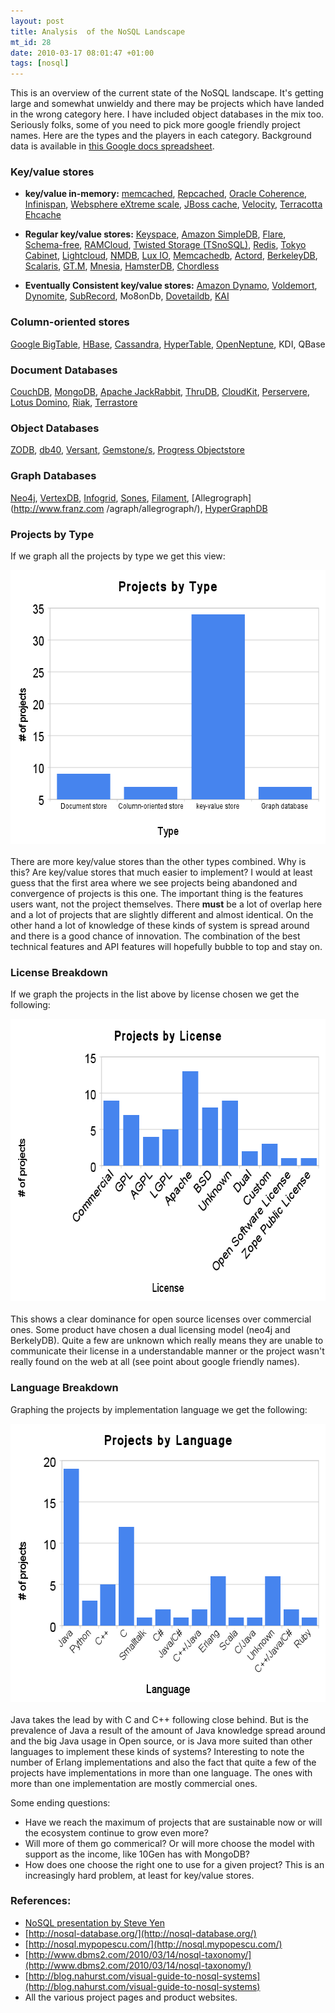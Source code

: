 ```yaml
--- 
layout: post
title: Analysis  of the NoSQL Landscape
mt_id: 28
date: 2010-03-17 08:01:47 +01:00
tags: [nosql]
---
```


This is an overview of the current state of the NoSQL landscape. It's getting large and somewhat unwieldy and there may be projects which have landed in the wrong category here. I have included object databases in the mix too. Seriously folks, some of you need to pick more google friendly project names. Here are the types and the players in each category. Background data is available in [this Google docs spreadsheet](https://spreadsheets.google.com/ccc?key=0AivRtF1K3Ma7dHFpWjllNVBnNlhyT0Y2WkpDMGdiU2c&hl=en).

<h3><a name="keyvalue">Key/value stores</a></h3>

- **key/value in-memory:** [memcached](http://memcached.org/), [Repcached](http://repcached.lab.klab.org/), [Oracle Coherence](http://www.oracle.com/technology/products/coherence/index.html), [Infinispan](http://www.jboss.org/infinispan), [Websphere eXtreme scale](http://www-01.ibm.com/software/webservers/appserv/extremescale/), [JBoss cache](http://www.jboss.org/jbosscache), [Velocity](http://blogs.msdn.com/velocity/default.aspx), [Terracotta Ehcache](http://www.terracotta.org/)

- **Regular key/value stores:** [Keyspace](http://scalien.com/keyspace/), [Amazon SimpleDB](http://aws.amazon.com/simpledb/), [Flare](http://labs.gree.jp/Top/OpenSource/Flare-en.html), [Schema-free](http://code.google.com/p/schemafree/), [RAMCloud](http://fiz.stanford.edu:8081/display/ramcloud/Home), [Twisted Storage (TSnoSQL)](http://twistedstorage.sourceforge.net/), [Redis](http://code.google.com/p/redis/), [Tokyo Cabinet](http://1978th.net/tokyocabinet/), [Lightcloud](http://opensource.plurk.com/LightCloud/), [NMDB](http://blitiri.com.ar/p/nmdb/), [Lux IO](http://luxio.sourceforge.net/), [Memcachedb](http://memcachedb.org/), [Actord](http://code.google.com/p/actord/), [BerkeleyDB](http://www.oracle.com/technology/products/berkeley-db/index.html), [Scalaris](http://code.google.com/p/scalaris/), [GT.M](http://fisglobal.com/Products/TechnologyPlatforms/GTM/index.htm), [Mnesia](http://www.erlang.org/doc/apps/mnesia/index.html), [HamsterDB](http://hamsterdb.com/), [Chordless](http://sourceforge.net/projects/chordless/)

- **Eventually Consistent key/value stores:** [Amazon Dynamo](http://en.wikipedia.org/wiki/Dynamo_%28storage_system%29), [Voldemort](http://project-voldemort.com/), [Dynomite](http://wiki.github.com/cliffmoon/dynomite/), [SubRecord](http://subrecord.org/), Mo8onDb, [Dovetaildb](http://millstonecw.com/dovetaildb/), [KAI](http://sourceforge.net/projects/kai/)

<h3><a name="theold">Column-oriented stores</a></h3>

[Google BigTable](http://labs.google.com/papers/bigtable.html), [HBase](http://hadoop.apache.org/hbase/), [Cassandra](http://cassandra.apache.org/), [HyperTable](http://hypertable.org/), [OpenNeptune](http://code.google.com/p/openneptune/), KDI, QBase

<h3><a name="document">Document Databases</a></h3>

[CouchDB](http://couchdb.apache.org/), [MongoDB](http://www.mongodb.org/display/DOCS/Home), [Apache JackRabbit](http://jackrabbit.apache.org/), [ThruDB](http://code.google.com/p/thrudb/), [CloudKit](http://getcloudkit.com/), [Perservere](http://www.persvr.org/), [Lotus Domino](http://www-01.ibm.com/software/lotus/products/domino/), [Riak](http://riak.basho.com/), [Terrastore](http://code.google.com/p/terrastore/)

<h3><a name="object">Object Databases</a></h3>

[ZODB](http://zodb.org/), [db40](http://db4o.com/), [Versant](http://www.versant.com/), [Gemstone/s](http://www.gemstone.com/), [Progress Objectstore](http://web.progress.com/en/index.html)

<h3><a name="graph">Graph Databases</a></h3>

[Neo4j](http://neo4j.org/), [VertexDB](http://www.dekorte.com/projects/opensource/vertexdb/), [Infogrid](http://infogrid.org/), [Sones](http://www.sones.com/home), [Filament](http://sourceforge.net/projects/filament/), [Allegrograph](http://www.franz.com
/agraph/allegrograph/), [HyperGraphDB](http://www.kobrix.com/hgdb.jsp)

<h3><a name="type">Projects by Type</a></h3>

If we graph all the projects by type we get this view:

<img alt="projects_by_type(2).png" src="/assets/images/projects_by_type%282%29.png" width="597" height="438" class="mt-image-center" style="text-align: center; display: block; margin: 0 auto 20px;" />

There are more key/value stores than the other types combined. Why is this? Are key/value stores that much easier to implement? I would at least guess that the first area where we see projects being abandoned and convergence of projects is this one. The important thing is the features users want, not the project themselves. There **must** be a lot of overlap here and a lot of projects that are slightly different and almost identical. On the other hand a lot of knowledge of these kinds of system is spread around and there is a good chance of innovation. The combination of the best technical features and API features will hopefully bubble to top and stay on.

<h3><a name="license">License Breakdown</a></h3>

If we graph the projects in the list above by license chosen we get the following:

<img alt="projects_by_license(2).png" src="/assets/images/projects_by_license%282%29.png" width="651" height="452" class="mt-image-center" style="text-align: center; display: block; margin: 0 auto 20px;" />

This shows a clear dominance for open source licenses over commercial ones. Some product have chosen a dual licensing model (neo4j and BerkelyDB). Quite a few are unknown which really means they are unable to communicate their license in a understandable manner or the project wasn't really found on the web at all (see point about google friendly names).

<h3><a name="language">Language Breakdown</a></h3>

Graphing the projects by implementation language we get the following:

<img alt="projects_by_language(4).png" src="/assets/images/projects_by_language%284%29.png" width="594" height="445" class="mt-image-center" style="text-align: center; display: block; margin: 0 auto 20px;" />

Java takes the lead by with C and C++ following close behind. But is the prevalence of Java a result of the amount of Java knowledge spread around and the big Java usage in Open source, or is Java more suited than other languages to implement these kinds of systems? Interesting to note the number of Erlang implementations and also the fact that quite a few of the projects have implementations in more than one language. The ones with more than one implementation are mostly commercial ones.

Some ending questions:

- Have we reach the maximum of projects that are sustainable now or will the ecosystem continue to grow even more?
- Will more of them go commerical? Or will more choose the model with support as the income, like 10Gen has with MongoDB?
- How does one choose the right one to use for a given project? This is an increasingly hard problem, at least for key/value stores.

<h3><a name="references">References:</a></h3>

- [NoSQL presentation by Steve Yen](http://dl.getdropbox.com/u/2075876/nosql-steve-yen.pdf)
- [http://nosql-database.org/](http://nosql-database.org/)
- [http://nosql.mypopescu.com/](http://nosql.mypopescu.com/)
- [http://www.dbms2.com/2010/03/14/nosql-taxonomy/](http://www.dbms2.com/2010/03/14/nosql-taxonomy/)
- [http://blog.nahurst.com/visual-guide-to-nosql-systems](http://blog.nahurst.com/visual-guide-to-nosql-systems)
- All the various project pages and product websites.
